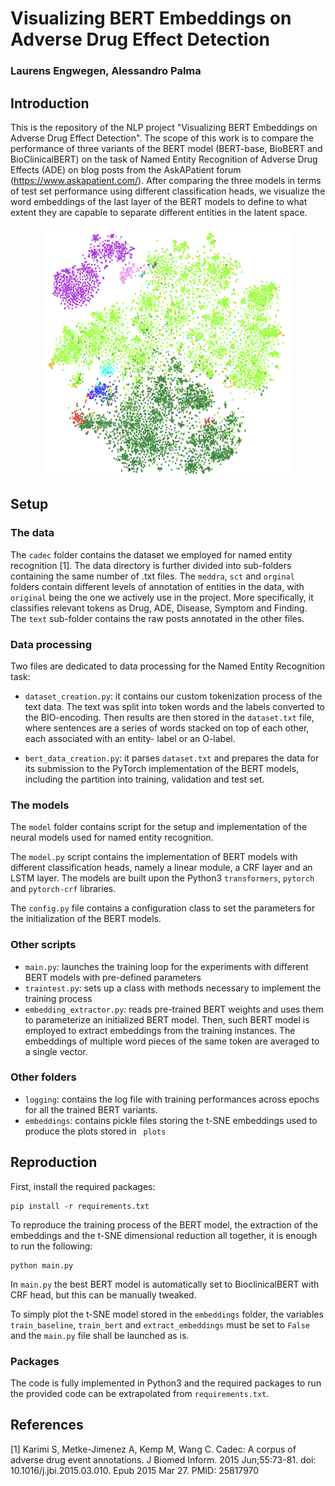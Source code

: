 # Visualizing BERT Embeddings on Adverse Drug Effect Detection
### Laurens Engwegen, Alessandro Palma

## Introduction
This is the repository of the NLP project "Visualizing BERT Embeddings on Adverse Drug Effect Detection". The scope of this work is to compare the performance of three variants of the BERT model (BERT-base, BioBERT and BioClinicalBERT) on the task of Named Entity Recognition of Adverse Drug Effects (ADE) on blog posts from the AskAPatient forum (https://www.askapatient.com/). After comparing the three models in terms of test set performance using different classification heads, we visualize the word embeddings of the last layer of the BERT models to define to what extent they are capable to separate different entities in the latent space. 

<p align="center">
  <img width="400" height="400" src="https://github.com/allepalma/Text-mining-project/blob/main/image/image.png">
</p>

## Setup
### The data
The `cadec` folder contains the dataset we employed for named entity recognition [1]. The data directory is further divided into sub-folders containing the same number of .txt files. The `meddra`, `sct` and `orginal` folders contain different levels of annotation of entities in the data, with `original` being the one we actively use in the project. More specifically, it classifies relevant tokens as Drug, ADE, Disease, Symptom and Finding. The `text` sub-folder contains the raw posts annotated in the other files. 

### Data processing
Two files are dedicated to data processing for the Named Entity Recognition task:
* `dataset_creation.py`: it contains our custom tokenization process of the text data. The text was split into token words and the labels converted to the BIO-encoding. Then                                results are then stored in the `dataset.txt` file, where sentences are a series of words stacked on top of each other, each associated with an entity-                              label or an O-label.
                         
* `bert_data_creation.py`: it parses `dataset.txt` and prepares the data for its submission to the PyTorch implementation of the BERT models, including the partition into                                    training, validation and test set. 

### The models
The `model` folder contains script for the setup and implementation of the neural models used for named entity recognition.

The `model.py` script contains the implementation of BERT models with different classification heads, namely a linear module, a CRF layer and an LSTM layer. The models are built upon the Python3 `transformers`, `pytorch` and `pytorch-crf` libraries. 

The `config.py` file contains a configuration class to set the parameters for the initialization of the BERT models.

### Other scripts
* `main.py`: launches the training loop for the experiments with different BERT models with pre-defined parameters
* `traintest.py`: sets up a class with methods necessary to implement the training process
* `embedding_extractor.py`: reads pre-trained BERT weights and uses them to parameterize an initialized BERT model. Then, such BERT model is employed to extract embeddings from the training instances. The embeddings of multiple word pieces of the same token are averaged to a single vector.

### Other folders
* `logging`: contains the log file with training performances across epochs for all the trained BERT variants.
* `embeddings`: contains pickle files storing the t-SNE embeddings used to produce the plots stored in ` plots` 

## Reproduction
First, install the required packages:

```
pip install -r requirements.txt 
```

To reproduce the training process of the BERT model, the extraction of the embeddings and the t-SNE dimensional reduction all together, it is enough to run the following:

```
python main.py 
```
In `main.py` the best BERT model is automatically set to BioclinicalBERT with CRF head, but this can be manually tweaked. 

To simply plot the t-SNE model stored in the `embeddings` folder, the variables `train_baseline`, `train_bert` and `extract_embeddings` must be set to `False` and the `main.py` file shall be launched as is. 

### Packages
The code is fully implemented in Python3 and the required packages to run the provided code can be extrapolated from `requirements.txt`.

## References
[1] Karimi S, Metke-Jimenez A, Kemp M, Wang C. Cadec: A corpus of adverse drug event annotations. J Biomed Inform. 2015 Jun;55:73-81. doi: 10.1016/j.jbi.2015.03.010. Epub 2015 Mar 27. PMID: 25817970

